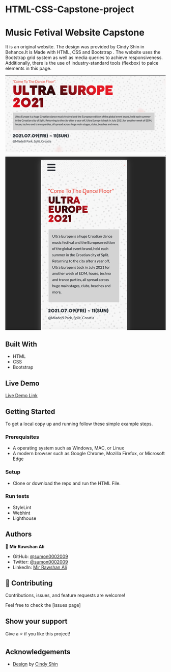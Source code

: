 # HTML-CSS-Capstone-project


# Music Fetival Website Capstone

It is an original website. The design was provided by  Cindy Shin in Behance.It is Made with HTML, CSS and Bootstrap . The website uses the Bootstrap grid system as well as media queries to achieve responsiveness. Additionally, there is the use of industry-standard tools (flexbox) to palce elements in this page.



![screenshot](./images/screen_desktop.png)
![screenshot](./images/screen_phone.png)
            

## Built With

- HTML
- CSS
- Bootstrap

## Live Demo

[Live Demo Link](https://rawcdn.githack.com/sumon0002001/HTML-CSS-Capstone-project/4c25a6295a51ca4c9da145dc8ef60369d4b0cedc/index.html)


## Getting Started

To get a local copy up and running follow these simple example steps.

### Prerequisites

- A operating system such as Windows, MAC, or Linux
- A modern browser such as Google Chrome, Mozilla Firefox, or Microsoft Edge

### Setup
- Clone or download the repo and run the HTML File.

### Run tests
- StyleLint
- Webhint
- Lighthouse


## Authors

👤 **Mir Rawshan Ali**

- GitHub: [@sumon0002009](https://github.com/sumon0002001)
- Twitter: [@sumon0002009](https://twitter.com/Sumon0002009)
- LinkedIn: [Mir Rawshan Ali](https://www.linkedin.com/in/mir-rawshan-ali-27b6a5198/)

## 🤝 Contributing

Contributions, issues, and feature requests are welcome!

Feel free to check the [issues page]

## Show your support

Give a ⭐️ if you like this project!

## Acknowledgements

- [Design](https://www.behance.net/gallery/29845175/CC-Global-Summit-2015) by [Cindy Shin](https://www.behance.net/adagio07)